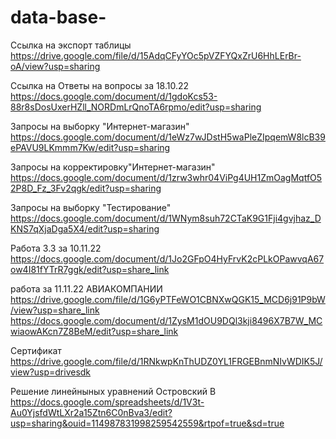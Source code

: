 # data-base-
Ссылка на экспорт таблицы
https://drive.google.com/file/d/15AdqCFyYOc5pVZFYQxZrU6HhLErBr-oA/view?usp=sharing

Ссылка на Ответы на вопросы за 18.10.22
https://docs.google.com/document/d/1gdoKcs53-88r8sDosUxerHZll_NORDmLrQnoTA6rpmo/edit?usp=sharing

Запросы на выборку "Интернет-магазин" https://docs.google.com/document/d/1eWz7wJDstH5waPleZIpqemW8lcB39ePAVU9LKmmm7Kw/edit?usp=sharing

Запросы на корректировку"Интернет-магазин" https://docs.google.com/document/d/1zrw3whr04ViPg4UH1ZmOagMqtfO52P8D_Fz_3Fv2qgk/edit?usp=sharing

Запросы на выборку "Тестирование" https://docs.google.com/document/d/1WNym8suh72CTaK9G1Fji4gvjhaz_DKNS7qXjaDga5X4/edit?usp=sharing



Работа 3.3 за 10.11.22
https://docs.google.com/document/d/1Jo2GFpO4HyFrvK2cPLkOPawvqA67ow4I81fYTrR7ggk/edit?usp=share_link




работа за 11.11.22 АВИАКОМПАНИИ 
https://drive.google.com/file/d/1G6yPTFeWO1CBNXwQGK15_MCD6j91P9bW/view?usp=share_link
https://docs.google.com/document/d/1ZysM1dOU9DQl3kji8496X7B7W_MCwiaowAKcn7Z8BeM/edit?usp=share_link


Сертификат
https://drive.google.com/file/d/1RNkwpKnThUDZ0YL1FRGEBnmNIvWDIK5J/view?usp=drivesdk 

Решение линейныных уравнений Островский В https://docs.google.com/spreadsheets/d/1V3t-Au0YjsfdWtLXr2a15Ztn6C0nBva3/edit?usp=sharing&ouid=114987831998259542559&rtpof=true&sd=true
